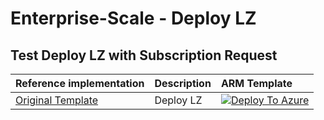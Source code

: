 # Enterprise-Scale - Deploy LZ

## Test Deploy LZ with Subscription Request

| Reference implementation | Description | ARM Template |
|:-------------------------|:-------------|:-------------|
| [Original Template](https://github.com/Azure/Enterprise-Scale) | Deploy LZ |[![Deploy To Azure](https://docs.microsoft.com/en-us/azure/templates/media/deploy-to-azure.svg)](https://portal.azure.com/#blade/Microsoft_Azure_CreateUIDef/CustomDeploymentBlade/uri/https%3A%2F%2Fraw.githubusercontent.com%2Fthsulfate%2Falz-arm-demo%2Fmain%2Ftemplate%2Flz%2Feslz.json/createUIDefinitionUri/https%3A%2F%2Fraw.githubusercontent.com%2Fthsulfate%2Falz-arm-demo%2Fmain%2Ftemplate%2Flz%2Fportal-eslz.json) |